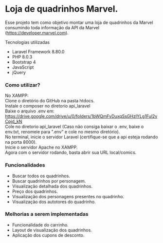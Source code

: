 # Loja de quadrinhos Marvel.

Esse projeto tem como objetivo montar uma loja de quadrinhos da Marvel consumindo toda informação da API da Marvel (https://developer.marvel.com).

Tecnologias utilizadas
* Laravel Framework 8.80.0
* PHP 8.0.3
* Bootstrap 4
* JavaScript
* jQuery

### Como utilizar?

No XAMPP:<br>
Clone o diretório do GitHub na pasta htdocs.<br>
Instale o composer no diretorio api_laravel <br>
Baixe o arquivo .env em: https://drive.google.com/drive/u/0/folders/1bWQmFvDuxqSsGHzIYLg1Ful2vCpjd_kN <br>
Cole no diretorio api_laravel (Caso não consiga baixar o .env, baixe o env.txt, renomeie para ".env" e cole no mesmo diretório). <br>
No terminal, inicie o servidor Laravel (certifique-se que a api esteja rodando na porta 8000).<br>
Inicie o servidor Apache no XAMPP.<br>
Agora com o servidor rodando, basta abrir sua URL local/comics. 


### Funcionalidades

* Buscar todos os quadrinhos.
* Buscar quadrinhos por personagem.
* Visualização detalhada dos quadrinhos.
* Preço dos quadrinhos.
* Visualização dos personagens presentes no quadrinho.
* Visualização dos autotores do quadrinho.


### Melhorias a serem implementadas

* Funcionalidade do carrinho.
* Layout de visualização dos quadrinhos.
* Aplicação dos cupons de desconto.
